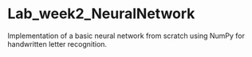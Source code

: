 # Lab_week2_NeuralNetwork
Implementation of a basic neural network from scratch using NumPy for handwritten letter recognition.
